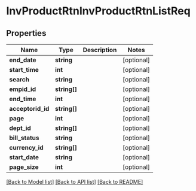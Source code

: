 # InvProductRtnInvProductRtnListReq

## Properties
Name | Type | Description | Notes
------------ | ------------- | ------------- | -------------
**end_date** | **string** |  | [optional] 
**start_time** | **int** |  | [optional] 
**search** | **string** |  | [optional] 
**empid_id** | **string[]** |  | [optional] 
**end_time** | **int** |  | [optional] 
**acceptorid_id** | **string[]** |  | [optional] 
**page** | **int** |  | [optional] 
**dept_id** | **string[]** |  | [optional] 
**bill_status** | **string** |  | [optional] 
**currency_id** | **string[]** |  | [optional] 
**start_date** | **string** |  | [optional] 
**page_size** | **int** |  | [optional] 

[[Back to Model list]](../README.md#documentation-for-models) [[Back to API list]](../README.md#documentation-for-api-endpoints) [[Back to README]](../README.md)


